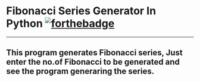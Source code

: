 # Fibonacci Series Generator In Python [![forthebadge](https://forthebadge.com/images/badges/made-with-python.svg)](https://forthebadge.com)
---
This program generates Fibonacci series, Just enter the no.of Fibonacci to be generated and see the program generaring the series.
---

